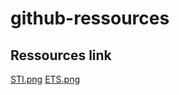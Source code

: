 # github-ressources

## Ressources link

[STI.png](https://github.com/STI-ETS/.github/blob/1911cef318ebe458299bccc7a53fe338758e990a/ressources/sti.jpg?raw=true)
[ETS.png](https://github.com/STI-ETS/.github/blob/1911cef318ebe458299bccc7a53fe338758e990a/ressources/ets.jpg?raw=true)
